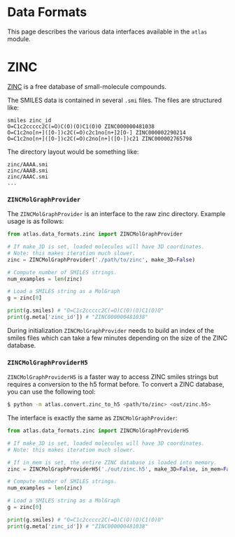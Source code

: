 
# Data Formats

This page describes the various data interfaces available in the `atlas` module.

# ZINC

[ZINC](https://zinc.docking.org/) is a free database of small-molecule compounds.

The SMILES data is contained in several `.smi` files. The files are structured like:
```
smiles zinc_id
O=C1c2ccccc2C(=O)C(O)(O)C1(O)O ZINC000000481038
O=C1c2no[n+]([O-])c2C(=O)c2c1no[n+]2[O-] ZINC000002290214
O=C1c2no[n+]([O-])c2C(=O)c2no[n+]([O-])c21 ZINC000002765798
```

The directory layout would be something like:
```
zinc/AAAA.smi
zinc/AAAB.smi
zinc/AAAC.smi
...
```

### `ZINCMolGraphProvider`

The `ZINCMolGraphProvider` is an interface to the raw zinc directory. Example usage is as follows:

```py
from atlas.data_formats.zinc import ZINCMolGraphProvider

# If make_3D is set, loaded molecules will have 3D coordinates.
# Note: this makes iteration much slower.
zinc = ZINCMolGraphProvider('./path/to/zinc', make_3D=False)

# Compute number of SMILES strings.
num_examples = len(zinc)

# Load a SMILES string as a MolGraph
g = zinc[0]

print(g.smiles) # "O=C1c2ccccc2C(=O)C(O)(O)C1(O)O"
print(g.meta['zinc_id']) # "ZINC000000481038"
```

During initialization `ZINCMolGraphProvider` needs to build an index of the smiles files which can take a few minutes depending on the size of the ZINC database.

### `ZINCMolGraphProviderH5`

`ZINCMolGraphProviderH5` is a faster way to access ZINC smiles strings but requires a conversion to the h5 format before. To convert a ZINC database, you can use the following tool:

```sh
$ python -m atlas.convert.zinc_to_h5 <path/to/zinc> <out/zinc.h5>
```

The interface is exactly the same as `ZINCMolGraphProvider`:

```py
from atlas.data_formats.zinc import ZINCMolGraphProviderH5

# If make_3D is set, loaded molecules will have 3D coordinates.
# Note: this makes iteration much slower.

# If in_mem is set, the entire ZINC database is loaded into memory.
zinc = ZINCMolGraphProviderH5('./out/zinc.h5', make_3D=False, in_mem=False)

# Compute number of SMILES strings.
num_examples = len(zinc)

# Load a SMILES string as a MolGraph
g = zinc[0]

print(g.smiles) # "O=C1c2ccccc2C(=O)C(O)(O)C1(O)O"
print(g.meta['zinc_id']) # "ZINC000000481038"
```
